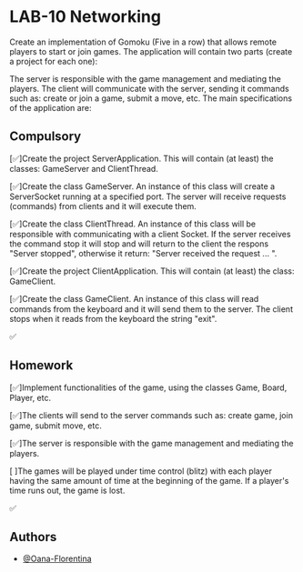 
# LAB-10 Networking
Create an implementation of Gomoku (Five in a row) that allows remote players to start or join games. The application will contain two parts (create a project for each one):

The server is responsible with the game management and mediating the players.
The client will communicate with the server, sending it commands such as:
create or join a game,
submit a move, etc.
The main specifications of the application are:







## Compulsory

[✅]Create the project ServerApplication. This will contain (at least) the classes: GameServer and ClientThread.

[✅]Create the class GameServer. An instance of this class will create a ServerSocket running at a specified port. The server will receive requests (commands) from clients and it will execute them.

[✅]Create the class ClientThread. An instance of this class will be responsible with communicating with a client Socket. If the server receives the command stop it will stop and will return to the client the respons "Server stopped", otherwise it return: "Server received the request ... ".

[✅]Create the project ClientApplication. This will contain (at least) the class: GameClient.

[✅]Create the class GameClient. An instance of this class will read commands from the keyboard and it will send them to the server. The client stops when it reads from the keyboard the string "exit".

✅ 
## Homework
[✅]Implement functionalities of the game, using the classes Game, Board, Player, etc.

[✅]The clients will send to the server commands such as: create game, join game, submit move, etc.

[✅]The server is responsible with the game management and mediating the players.

[ ]The games will be played under time control (blitz) with each player having the same amount of time at the beginning of the game. If a player's time runs out, the game is lost.

✅
## Authors

- [@Oana-Florentina](https://github.com/Oana-Florentina)

